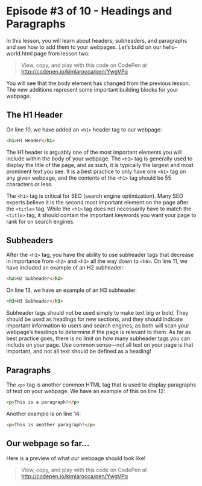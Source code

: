 # Episode #3 of 10 - Headings and Paragraphs

In this lesson, you will learn about headers, subheaders, and paragraphs and see how to add them to your webpages. Let’s build on our hello-world.html page from lesson two:

> View, copy, and play with this code on CodePen at http://codepen.io/kimlarocca/pen/YwgVPq

You will see that the body element has changed from the previous lesson. The new additions represent some important building blocks for your webpage.

## The H1 Header

On line 10, we have added an `<h1>` header tag to our webpage:

```html
<h1>H1 Header</h1>
```

The H1 header is arguably one of the most important elements you will include within the body of your webpage. The `<h1>` tag is generally used to display the title of the page, and as such, it is typically the largest and most prominent text you see. It is a best practice to only have one `<h1>` tag on any given webpage, and the contents of the `<h1>` tag should be 55 characters or less.

The `<h1>` tag is critical for SEO (search engine optimization). Many SEO experts believe it is the second most important element on the page after the `<title>` tag. While the `<h1>` tag does not necessarily have to match the `<title>` tag, it should contain the important keywords you want your page to rank for on search engines.

## Subheaders

After the `<h1>` tag, you have the ability to use subheader tags that decrease in importance from `<h2>` and `<h3>` all the way down to `<h6>`. On line 11, we have included an example of an H2 subheader:

```html
<h2>H2 Subheader</h2>
```

On line 13, we have an example of an H3 subheader:

```html
<h3>H3 Subheader</h3>
```

Subheader tags should not be used simply to make text big or bold. They should be used as headings for new sections, and they should indicate important information to users and search engines, as both will scan your webpage’s headings to determine if the page is relevant to them. As far as best practice goes, there is no limit on how many subheader tags you can include on your page. Use common sense—not all text on your page is that important, and not all text should be defined as a heading!

## Paragraphs

The `<p>` tag is another common HTML tag that is used to display paragraphs of text on your webpage. We have an example of this on line 12:

```html
<p>This is a paragraph!</p>
```

Another example is on line 14:

```html
<p>This is another paragraph!</p>
```

## Our webpage so far...

Here is a preview of what our webpage should look like!

> View, copy, and play with this code on CodePen at http://codepen.io/kimlarocca/pen/YwgVPq
